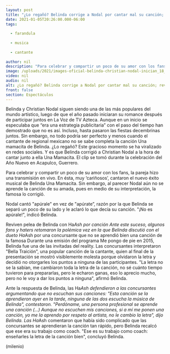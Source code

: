 ```yaml
---
layout: post
title: "¿Lo regañó? Belinda corrige a Nodal por cantar mal su canción; reviven pleito con Ha*Ash"
date: 2021-01-05T20:26:00.000-06:00
tags:
  
  - farandula
  
  - musica
  
  - cantante
  
author: nil
description: "Para celebrar y compartir un poco de su amor con los fans, la pareja hizo una transmisión en vivo. En ésta, muy ‘cariñosos’, cantaron el nuevo éxito musical de Belinda Una Mamacita. ¿No se la sabe? "
image: /uploads/2021/images-oficial-belinda-christian-nodal-inician_18_0_578_360.jpg
video: nil
audio: nil
alt: ¿Lo regañó? Belinda corrige a Nodal por cantar mal su canción; reviven pleito con Ha*Ash
front: false
section: Espectáculos
---
```


Belinda y Christian Nodal siguen siendo una de las más populares del mundo artístico, luego de que el año pasado iniciaran su romance después de participar juntos en La Voz de TV Azteca. Aunque en un inicio se especulaba que “era una estrategia publicitaria” con el paso del tiempo han demostrado que no es así. Incluso, hasta pasaron las fiestas decembrinas juntos. Sin embargo, no todo podría ser perfecto y menos cuando el cantante de regional mexicano no se sabe completa la canción Una mamacita de Belinda. ¿Lo regañó? Este gracioso momento se ha viralizado en redes sociales. Y es que Belinda corrigió a Christian Nodal a la hora de cantar junto a ella Una Mamacita. El clip se tomó durante la celebración del Año Nuevo en Acapulco, Guerrero. 

Para celebrar y compartir un poco de su amor con los fans, la pareja hizo una transmisión en vivo. En ésta, muy ‘cariñosos’, cantaron el nuevo éxito musical de Belinda Una Mamacita. Sin embargo, al parecer Nodal aún no se aprende la canción de su amada, pues en medio de su interpretación, la famosa lo corrigió. 

Nodal cantó "apúrale" en vez de "apúrate”, razón por la que Belinda se separó un poco de su lado y le aclaró lo que decía su canción. "¡No es apúrale!", indicó Belinda. 

​Reviven pelea de Belinda con Ha*Ash por canción  Ante este suceso, algunos fans y haters retomaron la polémica vez en la que Belinda discutió con el dueto Ha*Ash por una concursante que no se aprendió bien una canción de la famosa  Durante una emisión del programa Me pongo de pie en 2015, Belinda fue una de las invitadas del reality. Las concursantes interpretaron "Bella Traición", una popular canción de la cantante, quien al final de la presentación se mostró visiblemente molesta porque olvidaron la letra y decidió no otorgarles los puntos a ninguna de las participantes. "La letra no se la sabían, me cambiaron toda la letra de la canción, no sé cuánto tiempo tuvieron para prepararlas, pero le echaron ganas, eso lo aprecio mucho, pero no le voy a dar los puntos a ninguna", afirmó Belinda.  

Ante la respuesta de Belinda, las Ha*Ash defendieron a las concursantes argumentando que no escuchan sus canciones:  "Esta canción se la aprendieron ayer en la tarde, ninguna de las dos escucha la música de Belinda", contestaron.  "Perdóname, una persona profesional se aprende una canción (...) Aunque no escuchen mis canciones, si a mí me ponen una canción, yo me la aprendo por respeto al artista, no le cambio la letra", dijo Belinda.  Las Ha*Ash comentaron que había sido complicado que las concursantes se aprendieran la canción tan rápido, pero Belinda recalcó que ese era su trabajo como coach.  "Ese es su trabajo como coach: enseñarles la letra de la canción bien", concluyó Belinda.  

(milenio)
